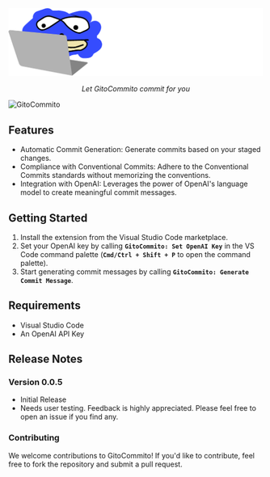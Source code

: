 <p align="center">
  <a href="https://github.com/miguelvalente/gitocommmito"><img src="https://github.com/miguelvalente/gitocommito/blob/master/assets/banner.png?raw=true" alt="GitoCommito"></a>
</p>
<p align="center">
    <em>Let GitoCommito commit for you</em>
</p>

![GitoCommito](/assets/GitoCommito.gif?raw=true "GitoCommito")

## Features

-  Automatic Commit Generation: Generate commits based on your staged changes.
-  Compliance with Conventional Commits: Adhere to the Conventional Commits standards without memorizing the conventions.
-  Integration with OpenAI: Leverages the power of OpenAI's language model to create meaningful commit messages.

## Getting Started

1.  Install the extension from the Visual Studio Code marketplace.
2.  Set your OpenAI key by calling __`GitoCommito: Set OpenAI Key`__ in the VS Code command palette (__`Cmd/Ctrl + Shift + P`__ to open the command palette).
3.  Start generating commit messages by calling __`GitoCommito: Generate Commit Message`__.


## Requirements

- Visual Studio Code
- An OpenAI API Key

## Release Notes
### Version 0.0.5

- Initial Release
- Needs user testing. Feedback is highly appreciated. Please feel free to open an issue if you find any.

### Contributing

We welcome contributions to GitoCommito! If you'd like to contribute, feel free to fork the repository and submit a pull request.